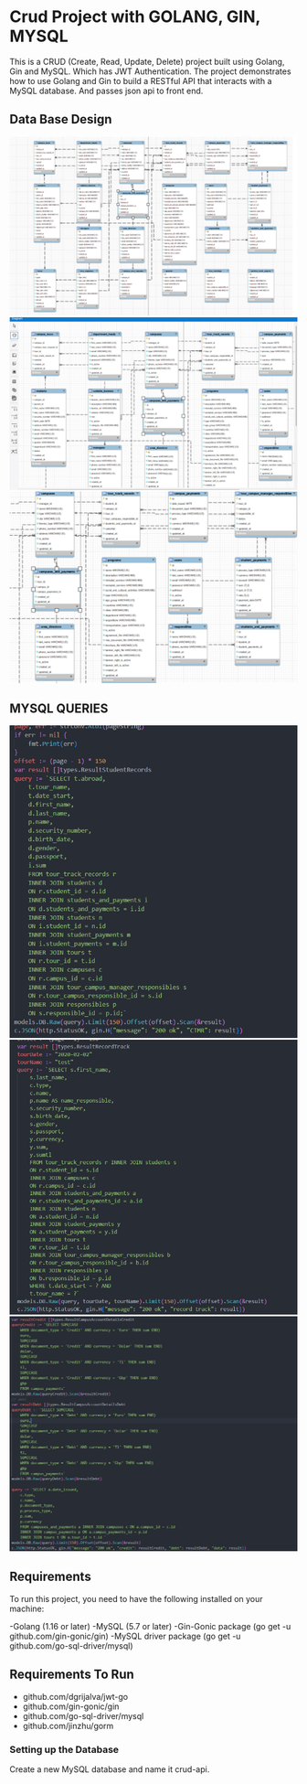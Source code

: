 # Crud Project with GOLANG, GIN, MYSQL
This is a CRUD (Create, Read, Update, Delete) project built using Golang, Gin and MySQL. Which has JWT Authentication. The project demonstrates how to use Golang and Gin to build a RESTful API that interacts with a MySQL database. And passes json api to front end.

## Data Base Design
![Data Base Design](./SS/database1.png "database design")
![Data Base Design](./SS/database2.png "database design")
![Data Base Design](./SS/database3.png "database design")

## MYSQL QUERIES
![Mysql Query](./SS/sql.png "query")
![Mysql Query](./SS/sql2.png "query")
![Mysql Query](./SS/sql3.png "query")

## Requirements
To run this project, you need to have the following installed on your machine:

-Golang (1.16 or later)
-MySQL (5.7 or later)
-Gin-Gonic package (go get -u github.com/gin-gonic/gin)
-MySQL driver package (go get -u github.com/go-sql-driver/mysql)

## Requirements To Run
- github.com/dgrijalva/jwt-go
- github.com/gin-gonic/gin
- github.com/go-sql-driver/mysql
- github.com/jinzhu/gorm

### Setting up the Database
Create a new MySQL database and name it crud-api.


